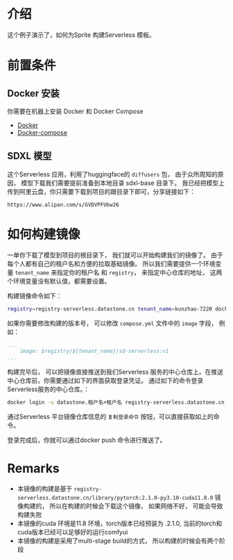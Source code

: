 # 介绍

这个例子演示了，如何为Sprite 构建Serverless 模板。

# 前置条件

## Docker 安装
你需要在机器上安装 Docker 和 Docker Compose

- [Docker](https://docs.docker.com/get-docker/)
- [Docker-compose](https://docs.docker.com/compose/install/)

## SDXL 模型

这个Serverless 应用，利用了huggingface的 `diffusers` 包， 由于众所周知的原因， 模型下载我们需要提前准备到本地目录 sdxl-base 目录下。 我已经把模型上传到阿里云盘，你只需要下载到项目的跟目录下即可，分享链接如下：

```
https://www.alipan.com/s/GVDVPFUbw26
```

# 如何构建镜像

一单你下载了模型到项目的根目录下， 我们就可以开始构建我们的镜像了。 由于每个人都有自己的租户名和方便的拉取基础镜像。 所以我们需要提供一个环境变量 `tenant_name` 来指定你的租户名 和 `registry`， 来指定中心仓库的地址， 这两个环境变量没有默认值，都需要设置。

构建镜像命令如下：

```bash
registry=registry-serverless.datastone.cn tenant_name=kunzhao-7220 docker-compose -f template/compose.yml build sd-serverless
```

如果你需要修改构建的版本号， 可以修改 `compose.yml` 文件中的 `image` 字段， 例如：
```yaml
...
    image: $registry/${tenant_name}/sd-serverless:v1
...
```

构建完毕后， 可以把镜像直接推送到我们Serverless 服务的中心仓库上。在推送中心仓库前，你需要通过如下的界面获取登录凭证。
通过如下的命令登录Serverless服务的中心仓库。：

```bash
docker login -u datastone.租户名+租户名 registry-serverless.datastone.cn
```

通过Serverless 平台镜像仓库信息的 `复制登录命令` 按钮，可以直接获取如上的命令。 

登录完成后，你就可以通过docker push 命令进行推送了。




# Remarks

- 本镜像的构建是基于 `registry-serverless.datastone.cn/library/pytorch:2.1.0-py3.10-cuda11.8.0` 镜像构建的， 所以在构建的时候会下载这个镜像， 如果网络不好， 可能会导致构建失败
- 本镜像的cuda 环境是11.8 环境，torch版本已经预装为 .2.1.0, 当前的torch和cuda版本已经可以足够好的运行comfyui
- 本镜像的构建是采用了multi-stage build的方式， 所以构建的时候会有两个阶段


